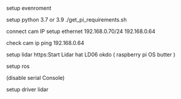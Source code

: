setup evenroment

setup python 3.7 or 3.9
./get_pi_requirements.sh

connect cam IP
setup ethernet 192.168.0.70/24  192.168.0.64

check cam ip ping 192.168.0.64

setup lidar https:Start Lidar hat LD06 okdo ( raspberry pi OS butter )

setup ros

(disable serial Console)

setup driver lidar


